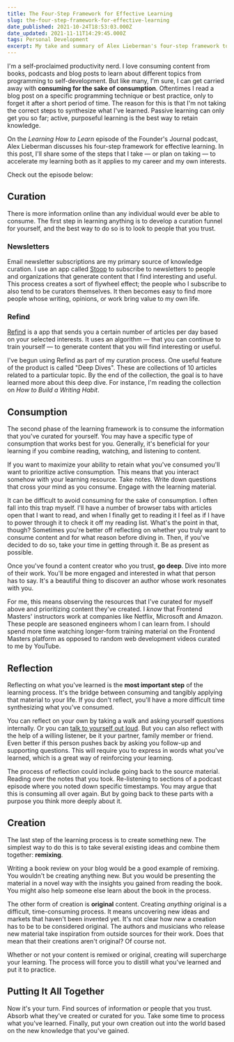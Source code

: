 ```yaml
---
title: The Four-Step Framework for Effective Learning
slug: the-four-step-framework-for-effective-learning
date_published: 2021-10-24T18:53:03.000Z
date_updated: 2021-11-11T14:29:45.000Z
tags: Personal Development
excerpt: My take and summary of Alex Lieberman's four-step framework to effective learning.
---
```


I'm a self-proclaimed productivity nerd. I love consuming content from books, podcasts and blog posts to learn about different topics from programming to self-development. But like many, I'm sure, I can get carried away with **consuming for the sake of consumption**. Oftentimes I read a blog post on a specific programming technique or best practice, only to forget it after a short period of time. The reason for this is that I'm not taking the correct steps to synthesize what I've learned. Passive learning can only get you so far; active, purposeful learning is the best way to retain knowledge.

On the *Learning How to Learn* episode of the Founder's Journal podcast, Alex Lieberman discusses his four-step framework for effective learning. In this post, I'll share some of the steps that I take — or plan on taking — to accelerate my learning both as it applies to my career and my own interests.

Check out the episode below:

## Curation

There is more information online than any individual would ever be able to consume. The first step in learning anything is to develop a curation funnel for yourself, and the best way to do so is to look to people that you trust.

### Newsletters

Email newsletter subscriptions are my primary source of knowledge curation. I use an app called [Stoop](https://stoopinbox.com/) to subscribe to newsletters to people and organizations that generate content that I find interesting and useful. This process creates a sort of flywheel effect; the people who I subscribe to also tend to be curators themselves. It then becomes easy to find more people whose writing, opinions, or work bring value to my own life.

### Refind

[Refind](https://refind.com/) is a app that sends you a certain number of articles per day based on your selected interests. It uses an algorithm — that you can continue to train yourself — to generate content that you will find interesting or useful.

I've begun using Refind as part of my curation process. One useful feature of the product is called "Deep Dives". These are collections of 10 articles related to a particular topic. By the end of the collection, the goal is to have learned more about this deep dive. For instance, I'm reading the collection on *How to Build a Writing Habit*.

## Consumption

The second phase of the learning framework is to consume the information that you've curated for yourself. You may have a specific type of consumption that works best for you. Generally, it's beneficial for your learning if you combine reading, watching, and listening to content.

If you want to maximize your ability to retain what you've consumed you'll want to prioritize active consumption. This means that you interact somehow with your learning resource. Take notes. Write down questions that cross your mind as you consume. Engage with the learning material.

It can be difficult to avoid consuming for the sake of consumption. I often fall into this trap myself. I'll have a number of browser tabs with articles open that I want to read, and when I finally get to reading it I feel as if I have to power through it to check it off my reading list. What's the point in that, though? Sometimes you're better off reflecting on whether you truly want to consume content and for what reason before diving in. Then, if you've decided to do so, take your time in getting through it. Be as present as possible.

Once you've found a content creator who you trust, **go deep**. Dive into more of their work. You'll be more engaged and interested in what that person has to say. It's a beautiful thing to discover an author whose work resonates with you.

For me, this means observing the resources that I've curated for myself above and prioritizing content they've created. I *know* that Frontend Masters' instructors work at companies like Netflix, Microsoft and Amazon. These people are seasoned engineers whom I can learn from. I should spend more time watching longer-form training material on the Frontend Masters platform as opposed to random web development videos curated to me by YouTube.

## Reflection

Reflecting on what you've learned is the **most important step** of the learning process. It's the bridge between consuming and tangibly applying that material to your life. If you don't reflect, you'll have a more difficult time synthesizing what you've consumed.

You can reflect on your own by taking a walk and asking yourself questions internally. Or you can [talk to yourself out loud](/talking-out-loud/). But you can also reflect with the help of a willing listener, be it your partner, family member or friend. Even better if this person pushes back by asking you follow-up and supporting questions. This will require you to express in words what you've learned, which is a great way of reinforcing your learning.

The process of reflection could include going back to the source material. Reading over the notes that you took. Re-listening to sections of a podcast episode where you noted down specific timestamps. You may argue that this is consuming all over again. But by going back to these parts with a purpose you think more deeply about it.

## Creation

The last step of the learning process is to create something new. The simplest way to do this is to take several existing ideas and combine them together: **remixing**.

Writing a book review on your blog would be a good example of remixing. You wouldn't be creating anything new. But you would be presenting the material in a novel way with the insights you gained from reading the book. You might also help someone else learn about the book in the process.

The other form of creation is **original** content. Creating *anything* original is a difficult, time-consuming process. It means uncovering new ideas and markets that haven't been invented yet. It's not clear how *new* a creation has to be to be considered original. The authors and musicians who release new material take inspiration from outside sources for their work. Does that mean that their creations aren't original? Of course not.

Whether or not your content is remixed or original, creating will supercharge your learning. The process will force you to distill what you've learned and put it to practice.

## Putting It All Together

Now it's your turn. Find sources of information or people that you trust. Absorb what they've created or curated for you. Take some time to process what you've learned. Finally, put your own creation out into the world based on the new knowledge that you've gained.
